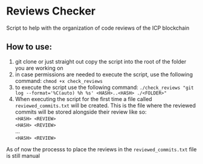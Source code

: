 # Reviews Checker
Script to help with the organization of code reviews of the ICP blockchain

## How to use:

1. git clone or just straight out copy the script into the root of the folder you are working on
2. in case permissions are needed to execute the script, use the following command: `chmod +x check_reviews`
3. to execute the script use the following command:
`./check_reviews "git log --format='%C(auto) %h %s' <HASH>..<HASH> ./<FOLDER>"`
4. When executing the script for the first time a file called `reviewed_commits.txt` will be created. This is the file where the reviewed commits will be stored alongside their review like so:  
`<HASH> <REVIEW>`  
`<HASH> <REVIEW>`  
...  
`<HASH> <REVIEW>`

As of now the processs to place the reviews in the `reviewed_commits.txt` file is still manual
